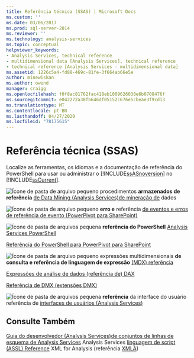 ```yaml
---
title: Referência técnica (SSAS) | Microsoft Docs
ms.custom: ''
ms.date: 03/06/2017
ms.prod: sql-server-2014
ms.reviewer: ''
ms.technology: analysis-services
ms.topic: conceptual
helpviewer_keywords:
- Analysis Services, technical reference
- multidimensional data [Analysis Services], technical reference
- technical reference [Analysis Services - multidimensional data]
ms.assetid: 1226c5a4-fd88-469c-81fe-3f664ab66e5e
author: minewiskan
ms.author: owend
manager: craigg
ms.openlocfilehash: f0f8ac81762fac418eb1009626038e6b0708476f
ms.sourcegitcommit: e042272a38fb646df05152c676e5cbeae3f9cd13
ms.translationtype: MT
ms.contentlocale: pt-BR
ms.lasthandoff: 04/27/2020
ms.locfileid: "78175615"
---
```

# <a name="technical-reference-ssas"></a>Referência técnica (SSAS)
  Localize as ferramentas, os idiomas e a documentação de referência do PowerShell para usar ou administrar o [!INCLUDE[ssASnoversion](../../includes/ssasnoversion-md.md)] no [!INCLUDE[ssCurrent](../../includes/sscurrent-md.md)].

 ![Ícone de pasta de arquivo pequeno](../../integration-services/media/filefolder-small.gif "Pequeno ícone de pasta de arquivos") procedimentos **armazenados de referência** [de Data Mining &#40;Analysis Services&#41;de mineração de](/sql/analysis-services/data-mining/data-mining-stored-procedures-analysis-services-data-mining) dados

 ![Ícone de pasta de arquivo pequeno](../../integration-services/media/filefolder-small.gif "Pequeno ícone de pasta de arquivos") **erro e** referência [de eventos e erros de referência de evento &#40;PowerPivot para SharePoint&#41;](../power-pivot-sharepoint/errors-and-events-reference-power-pivot-for-sharepoint.md)

 ![Ícone de pasta de arquivos pequena](../../integration-services/media/filefolder-small.gif "Pequeno ícone de pasta de arquivos") **referência do PowerShell** [Analysis Services PowerShell](../analysis-services-powershell.md)

 [Referência do PowerShell para PowerPivot para SharePoint](/sql/analysis-services/powershell/powershell-reference-for-power-pivot-for-sharepoint)

 ![Ícone de pasta de arquivo pequeno](../../integration-services/media/filefolder-small.gif "Pequeno ícone de pasta de arquivos") expressões multidimensionais **de consulta e referência de linguagem de expressão** [&#40;MDX&#41; referência](/sql/mdx/multidimensional-expressions-mdx-reference)

 [Expressões de análise de dados &#40;referência de&#41; DAX](/dax/data-analysis-expressions-dax-reference)

 [Referência de DMX &#40;extensões DMX&#41;](/sql/dmx/data-mining-extensions-dmx-reference)

 ![Ícone de pasta de arquivos pequena](../../integration-services/media/filefolder-small.gif "Pequeno ícone de pasta de arquivos") **referência** da interface do usuário referência de [interfaces de usuários &#40;Analysis Services&#41;](../user-interface-reference-analysis-services.md)

## <a name="see-also"></a>Consulte Também
 [Guia do desenvolvedor &#40;Analysis Services&#41;de conjuntos de linhas de](../analysis-services-developer-documentation.md) [esquema de Analysis Services](https://docs.microsoft.com/bi-reference/schema-rowsets/analysis-services-schema-rowsets) Analysis Services [linguagem de script &#40;ASSL&#41; Reference](https://docs.microsoft.com/bi-reference/assl/analysis-services-scripting-language-assl-for-xmla) XML for Analysis &#40;referência [XMLA](https://docs.microsoft.com/bi-reference/xmla/xml-for-analysis-xmla-reference)&#41;



